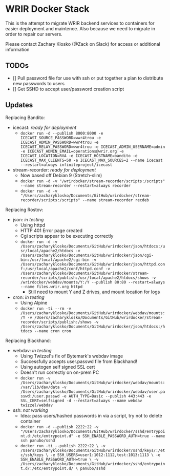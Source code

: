 # WRIR Docker Stack

This is the attempt to migrate WRIR backend services to containers for easier deployment and maintence. Also because we need to migrate in order to repair our servers.

Please contact Zachary Klosko (@Zack on Slack) for access or additional information

## TODOs

- [] Pull password file for use with ssh or put together a plan to distribute new passwords to users
- [] Get SSHD to accept user/password creation script

## Updates

Replacing Bandito:

- icecast: *ready for deployment*
  - `docker run -d --publish 8000:8000 -e ICECAST_SOURCE_PASSWORD=wwr4trou -e ICECAST_ADMIN_PASSWORD=wwr4trou -e ICECAST_RELAY_PASSWORD=wwr4trou -e ICECAST_ADMIN_USERNAME=admin -e ICECAST_ADMIN_EMAIL=operations@wrir.org -e ICECAST_LOCATION=RVA -e ICECAST_HOSTNAME=bandito -e ICECAST_MAX_CLIENTS=50 -e ICECAST_MAX_SOURCES=2 --name icecast --restart=always infiniteproject/icecast`
- stream-recorder: *ready for deployment*
  - Now based off Debian 9 (Stretch-slim)
  - `docker run -d -v "/wrirdocker/stream-recorder/scripts:/scripts" --name stream-recorder --restart=always recorder`
  - `docker run -d -v "/Users/zacharyklosko/Documents/GitHub/wrirdocker/stream-recorder/scripts:/scripts" --name stream-recorder recdeb`

Replacing Rostov:

- json: *in testing*
  - Using httpd
  - HTTP 401 Error page created
  - Cgi scripts appear to be executing correctly
  - `docker run -d -v /Users/zacharyklosko/Documents/GitHub/wrirdocker/json/htdocs:/usr/local/apache2/htdocs -v /Users/zacharyklosko/Documents/GitHub/wrirdocker/json/cgi-bin:/usr/local/apache2/cgi-bin -v /Users/zacharyklosko/Documents/GitHub/wrirdocker/json/httpd.conf:/usr/local/apache2/conf/httpd.conf -v /Users/zacharyklosko/Documents/GitHub/wrirdocker/stream-recorder/scripts/publish:/usr/local/apache2/htdocs/shows -v /wrirdocker/webdav/mounts/Y:/Y --publish 80:80 --restart=always --name files.wrir.org httpd`
    - Still need to mount Y and Z drives, and mount location for logs
- cron: *in testing*
  - Using Alpine
  - `docker run -ti --rm -v /Users/zacharyklosko/Documents/GitHub/wrirdocker/webdav/mounts:/Y -v /Users/zacharyklosko/Documents/GitHub/wrirdocker/stream-recorder/scripts/publish:/shows -v /Users/zacharyklosko/Documents/GitHub/wrirdocker/json/htdocs:/htdocs --name cron cron`

Replacing Blackhand:

- webdav: *in testing*
  - Using Twizzel's fix of Bytemark's webdav image
  - Successfully accepts user.passwd file from Blackhand!
  - Using autogen self signed SSL cert
  - Doesn't run correctly on on-prem PC
  - `docker run -v /Users/zacharyklosko/Documents/GitHub/wrirdocker/webdav/mounts:/var/lib/dav/data -v /Users/zacharyklosko/Documents/GitHub/wrirdocker/webdav/user.passwd:/user.passwd -e AUTH_TYPE=Basic --publish 443:443 -e SSL_CERT=selfsigned -d --restart=always --name webdav twizzel/webdav`
- ssh: *not working*
  - Idea: pass users/hashed passwords in via a script, try not to delete container
  - `docker run -d --publish 2222:22 -v "/Users/zacharyklosko/Documents/GitHub/wrirdocker/sshd/entrypoint.d:/etc/entrypoint.d" -e SSH_ENABLE_PASSWORD_AUTH=true --name ssh panubo/sshd`
  - `docker run -ti --publish 2222:22 \
  -v /Users/zacharyklosko/Documents/GitHub/wrirdocker/sshd/keys/:/etc/ssh/keys \
  -e SSH_USERS=user1:1012:1112,test:1013:1113 \
  -e SSH_ENABLE_PASSWORD_AUTH=true \
  -v /Users/zacharyklosko/Documents/GitHub/wrirdocker/sshd/entrypoint.d/:/etc/entrypoint.d/ \
  panubo/sshd`